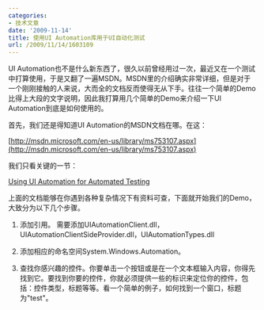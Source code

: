 ```yaml
---
categories:
- 技术文章
date: '2009-11-14'
title: 使用UI Automation库用于UI自动化测试
url: /2009/11/14/1603109
---
```



UI Automation也不是什么新东西了，很久以前曾经用过一次，最近又在一个测试中打算使用，于是又翻了一遍MSDN。MSDN里的介绍确实非常详细，但是对于一个刚刚接触的人来说，大而全的文档反而使得无从下手。往往一个简单的Demo比得上大段的文字说明，因此我打算用几个简单的Demo来介绍一下UI Automation到底是如何使用的。

首先，我们还是得知道UI Automation的MSDN文档在哪。在这：
  
[http://msdn.microsoft.com/en-us/library/ms753107.aspx](http://msdn.microsoft.com/en-us/library/ms753107.aspx)

我们只看关键的一节：
  
[Using UI Automation for Automated Testing](http://msdn.microsoft.com/en-us/library/aa348551.aspx)

上面的文档能够在你遇到各种复杂情况下有资料可查，下面就开始我们的Demo，大致分为以下几个步骤。

1. 添加引用。 需要添加UIAutomationClient.dll，UIAutomationClientSideProvider.dll，UIAutomationTypes.dll

2. 添加相应的命名空间System.Windows.Automation。

3. 查找你感兴趣的控件。你要单击一个按钮或是在一个文本框输入内容，你得先找到它。要找到你要的控件，你就必须提供一些的标识来定位你的控件，包括：控件类型，标题等等。看一个简单的例子，如何找到一个窗口，标题为"test"。

<div class="cnblogs_code"><!--

Code highlighting produced by Actipro CodeHighlighter (freeware)

http://www.CodeHighlighter.com/

--><span style="color: #000000;">var&nbsp;desktop&nbsp;</span><span style="color: #000000;">=</span><span style="color: #000000;">&nbsp;AutomationElement.RootElement;&nbsp;</span><span style="color: #008000;">//</span><span style="color: #008000;">&nbsp;先找到根元素，可以认为是桌面</span><span style="color: #008000;">

</span><span style="color: #000000;">var&nbsp;condition&nbsp;</span><span style="color: #000000;">=</span><span style="color: #000000;">&nbsp;</span><span style="color: #0000ff;">new</span><span style="color: #000000;">&nbsp;PropertyCondition(AutomationElement.NameProperty,&nbsp;</span><span style="color: #800000;">"</span><span style="color: #800000;">test</span><span style="color: #800000;">"</span><span style="color: #000000;">);&nbsp;</span><span style="color: #008000;">//</span><span style="color: #008000;">&nbsp;定义我们的查找条件，名字是test</span><span style="color: #008000;">

</span><span style="color: #000000;">var&nbsp;window&nbsp;</span><span style="color: #000000;">=</span><span style="color: #000000;">&nbsp;desktop.FindFirst(TreeScope.Children,&nbsp;condition);&nbsp;</span><span style="color: #008000;">//</span><span style="color: #008000;">&nbsp;在桌面的子控件中查找第一个符合条件的窗体。</span></div>

UI Automation有一个配套的工具，用于查看控件的属性和事件，就是UI Spy，单个文件，绿色版，非常好用。

上面的PropertyCondtion是单个的属性条件，如果需要设置多个条件，可以使用AndContion对象。比如，我们在上面的window窗口中其中一个按钮，标题是"ok"：

<div class="cnblogs_code"><!--

Code highlighting produced by Actipro CodeHighlighter (freeware)

http://www.CodeHighlighter.com/

--><span style="color: #000000;">var&nbsp;btnCondition&nbsp;</span><span style="color: #000000;">=</span><span style="color: #000000;">&nbsp;</span><span style="color: #0000ff;">new</span><span style="color: #000000;">&nbsp;AndCondition(

&nbsp;&nbsp;&nbsp;&nbsp;&nbsp;&nbsp;&nbsp;&nbsp;&nbsp;&nbsp;&nbsp;&nbsp;&nbsp;&nbsp;&nbsp;&nbsp;</span><span style="color: #0000ff;">new</span><span style="color: #000000;">&nbsp;PropertyCondition(AutomationElement.ControlTypeProperty,&nbsp;ControlType.Button),

&nbsp;&nbsp;&nbsp;&nbsp;&nbsp;&nbsp;&nbsp;&nbsp;&nbsp;&nbsp;&nbsp;&nbsp;&nbsp;&nbsp;&nbsp;&nbsp;</span><span style="color: #0000ff;">new</span><span style="color: #000000;">&nbsp;PropertyCondition(AutomationElement.NameProperty,&nbsp;</span><span style="color: #800000;">"</span><span style="color: #800000;">ok</span><span style="color: #800000;">"</span><span style="color: #000000;">));</span></div>

我们最常用的几个属性就是AutomationID，ControlType，NameProperty了，这几个属性都可以在UI Spy里查到。

4. 如何触发控件的事件。比如，按钮的点击事件，窗口的拖动事件等等。好是来个简单的例子，也是最最常用的例子，按钮的点击：

<div class="cnblogs_code"><!--

Code highlighting produced by Actipro CodeHighlighter (freeware)

http://www.CodeHighlighter.com/

--><span style="color: #000000;">var&nbsp;button&nbsp;</span><span style="color: #000000;">=</span><span style="color: #000000;">&nbsp;window.FindFirst(TreeScope.Children,&nbsp;btnCondition);

var&nbsp;clickPattern&nbsp;</span><span style="color: #000000;">=</span><span style="color: #000000;">&nbsp;(InvokePattern)button.GetCurrentPattern(InvokePattern.Pattern);

clickPattern.Invoke();</span></div>

我们怎么知道一个控件有哪些Pattern呢，还是看UI Spy。在左边的树目录中右键需要查看的控件，选中&#8220;Control Patterns&#8221;就可以查看有哪些Pattern，并且可以进行测试。下面这个地址可以查看一共有哪些Control Pattern，需要用到的时候查一下就知道了：
  
[UI Automation Control Patterns Overview](http://msdn.microsoft.com/en-us/library/ms752362.aspx)&nbsp; 

总结：

可以看出，我上面的例子一共也没多少行，就把UI Automation的基本用法介绍了一遍，这些东西也是最最常使用到的，通常的情况也都能应付过去。如果需要更加深入的内容，就得自己去详细查看MSDN的文档了。

同时，也许你也会发现，这套库用起来比较烦琐，就是简单的查找一个控件也要花费我们不少功夫。所以，我们可以在这套库的基础上去做自己的扩展，编写出一套适合自己的UI自动化库。一个最常见的例子就是做一个安装程序的自动化，我们需要去点击上面的下一步按钮，按钮点击后会进行安装操作，这时候按钮是灰色的，安装完成后，按钮恢复可用状态，然后点击完成。因为需要等待完成按钮出现，在自动化实现过程中我们可以实现一个等待控件的通用函数：

<div class="cnblogs_code"><!--

Code highlighting produced by Actipro CodeHighlighter (freeware)

http://www.CodeHighlighter.com/

--><span style="color: #0000ff;">static</span><span style="color: #000000;">&nbsp;AutomationElement&nbsp;WaitForElement(AutomationElement&nbsp;parent,&nbsp;Condition&nbsp;condition,&nbsp;</span><span style="color: #0000ff;">int</span><span style="color: #000000;">&nbsp;milisecondTimeout)

{

&nbsp;&nbsp;&nbsp;&nbsp;var&nbsp;waitTime&nbsp;</span><span style="color: #000000;">=</span><span style="color: #000000;">&nbsp;</span><span style="color: #800080;">0</span><span style="color: #000000;">;

&nbsp;&nbsp;&nbsp;&nbsp;var&nbsp;element&nbsp;</span><span style="color: #000000;">=</span><span style="color: #000000;">&nbsp;parent.FindFirst(TreeScope.Children,&nbsp;condition);

&nbsp;&nbsp;&nbsp;&nbsp;</span><span style="color: #0000ff;">while</span><span style="color: #000000;">&nbsp;(element&nbsp;</span><span style="color: #000000;">==</span><span style="color: #000000;">&nbsp;</span><span style="color: #0000ff;">null</span><span style="color: #000000;">)

&nbsp;&nbsp;&nbsp;&nbsp;{

&nbsp;&nbsp;&nbsp;&nbsp;&nbsp;&nbsp;&nbsp;&nbsp;</span><span style="color: #0000ff;">if</span><span style="color: #000000;">&nbsp;(waitTime&nbsp;</span><span style="color: #000000;">&gt;=</span><span style="color: #000000;">&nbsp;milisecondTimeout)

&nbsp;&nbsp;&nbsp;&nbsp;&nbsp;&nbsp;&nbsp;&nbsp;{

&nbsp;&nbsp;&nbsp;&nbsp;&nbsp;&nbsp;&nbsp;&nbsp;&nbsp;&nbsp;&nbsp;&nbsp;</span><span style="color: #0000ff;">break</span><span style="color: #000000;">;

&nbsp;&nbsp;&nbsp;&nbsp;&nbsp;&nbsp;&nbsp;&nbsp;}

&nbsp;&nbsp;&nbsp;&nbsp;&nbsp;&nbsp;&nbsp;&nbsp;Thread.Sleep(</span><span style="color: #800080;">500</span><span style="color: #000000;">);

&nbsp;&nbsp;&nbsp;&nbsp;&nbsp;&nbsp;&nbsp;&nbsp;waitTime&nbsp;</span><span style="color: #000000;">+=</span><span style="color: #000000;">&nbsp;</span><span style="color: #800080;">500</span><span style="color: #000000;">;

&nbsp;&nbsp;&nbsp;&nbsp;&nbsp;&nbsp;&nbsp;&nbsp;element&nbsp;</span><span style="color: #000000;">=</span><span style="color: #000000;">&nbsp;parent.FindFirst(TreeScope.Children,&nbsp;condition);

&nbsp;&nbsp;&nbsp;&nbsp;}

&nbsp;&nbsp;&nbsp;&nbsp;</span><span style="color: #0000ff;">return</span><span style="color: #000000;">&nbsp;element;

}</span></div>

往往我们使用控件的Name属性来标识，因此，我们可以再一步封装一下：

<div class="cnblogs_code"><!--

Code highlighting produced by Actipro CodeHighlighter (freeware)

http://www.CodeHighlighter.com/

--><span style="color: #0000ff;">static</span><span style="color: #000000;">&nbsp;AutomationElement&nbsp;WaitForElement(</span><span style="color: #0000ff;">int</span><span style="color: #000000;">&nbsp;milisecondTimeout,&nbsp;</span><span style="color: #0000ff;">params</span><span style="color: #000000;">&nbsp;</span><span style="color: #0000ff;">string</span><span style="color: #000000;">[]&nbsp;controlTexts)

{

&nbsp;&nbsp;&nbsp;&nbsp;var&nbsp;waitTime&nbsp;</span><span style="color: #000000;">=</span><span style="color: #000000;">&nbsp;</span><span style="color: #800080;">0</span><span style="color: #000000;">;

&nbsp;&nbsp;&nbsp;&nbsp;AutomationElement&nbsp;child&nbsp;</span><span style="color: #000000;">=</span><span style="color: #000000;">&nbsp;</span><span style="color: #0000ff;">null</span><span style="color: #000000;">;

&nbsp;&nbsp;&nbsp;&nbsp;</span><span style="color: #0000ff;">while</span><span style="color: #000000;">&nbsp;(</span><span style="color: #0000ff;">true</span><span style="color: #000000;">)

&nbsp;&nbsp;&nbsp;&nbsp;{

&nbsp;&nbsp;&nbsp;&nbsp;&nbsp;&nbsp;&nbsp;&nbsp;var&nbsp;parent&nbsp;</span><span style="color: #000000;">=</span><span style="color: #000000;">&nbsp;AutomationElement.RootElement;

&nbsp;&nbsp;&nbsp;&nbsp;&nbsp;&nbsp;&nbsp;&nbsp;var&nbsp;founded&nbsp;</span><span style="color: #000000;">=</span><span style="color: #000000;">&nbsp;</span><span style="color: #0000ff;">true</span><span style="color: #000000;">;

&nbsp;&nbsp;&nbsp;&nbsp;&nbsp;&nbsp;&nbsp;&nbsp;</span><span style="color: #0000ff;">foreach</span><span style="color: #000000;">&nbsp;(var&nbsp;text&nbsp;</span><span style="color: #0000ff;">in</span><span style="color: #000000;">&nbsp;controlTexts)

&nbsp;&nbsp;&nbsp;&nbsp;&nbsp;&nbsp;&nbsp;&nbsp;{

&nbsp;&nbsp;&nbsp;&nbsp;&nbsp;&nbsp;&nbsp;&nbsp;&nbsp;&nbsp;&nbsp;&nbsp;child&nbsp;</span><span style="color: #000000;">=</span><span style="color: #000000;">&nbsp;WaitForElement(parent,&nbsp;text,&nbsp;</span><span style="color: #800080;">10</span><span style="color: #000000;">);

&nbsp;&nbsp;&nbsp;&nbsp;&nbsp;&nbsp;&nbsp;&nbsp;&nbsp;&nbsp;&nbsp;&nbsp;</span><span style="color: #0000ff;">if</span><span style="color: #000000;">&nbsp;(child&nbsp;</span><span style="color: #000000;">==</span><span style="color: #000000;">&nbsp;</span><span style="color: #0000ff;">null</span><span style="color: #000000;">)

&nbsp;&nbsp;&nbsp;&nbsp;&nbsp;&nbsp;&nbsp;&nbsp;&nbsp;&nbsp;&nbsp;&nbsp;{

&nbsp;&nbsp;&nbsp;&nbsp;&nbsp;&nbsp;&nbsp;&nbsp;&nbsp;&nbsp;&nbsp;&nbsp;&nbsp;&nbsp;&nbsp;&nbsp;founded&nbsp;</span><span style="color: #000000;">=</span><span style="color: #000000;">&nbsp;</span><span style="color: #0000ff;">false</span><span style="color: #000000;">;

&nbsp;&nbsp;&nbsp;&nbsp;&nbsp;&nbsp;&nbsp;&nbsp;&nbsp;&nbsp;&nbsp;&nbsp;&nbsp;&nbsp;&nbsp;&nbsp;</span><span style="color: #0000ff;">break</span><span style="color: #000000;">;

&nbsp;&nbsp;&nbsp;&nbsp;&nbsp;&nbsp;&nbsp;&nbsp;&nbsp;&nbsp;&nbsp;&nbsp;}

&nbsp;&nbsp;&nbsp;&nbsp;&nbsp;&nbsp;&nbsp;&nbsp;&nbsp;&nbsp;&nbsp;&nbsp;parent&nbsp;</span><span style="color: #000000;">=</span><span style="color: #000000;">&nbsp;child;

&nbsp;&nbsp;&nbsp;&nbsp;&nbsp;&nbsp;&nbsp;&nbsp;}

&nbsp;&nbsp;&nbsp;&nbsp;&nbsp;&nbsp;&nbsp;&nbsp;</span><span style="color: #0000ff;">if</span><span style="color: #000000;">&nbsp;(founded)

&nbsp;&nbsp;&nbsp;&nbsp;&nbsp;&nbsp;&nbsp;&nbsp;{

&nbsp;&nbsp;&nbsp;&nbsp;&nbsp;&nbsp;&nbsp;&nbsp;&nbsp;&nbsp;&nbsp;&nbsp;</span><span style="color: #0000ff;">break</span><span style="color: #000000;">;

&nbsp;&nbsp;&nbsp;&nbsp;&nbsp;&nbsp;&nbsp;&nbsp;}

&nbsp;&nbsp;&nbsp;&nbsp;&nbsp;&nbsp;&nbsp;&nbsp;</span><span style="color: #0000ff;">if</span><span style="color: #000000;">&nbsp;(waitTime&nbsp;</span><span style="color: #000000;">&gt;=</span><span style="color: #000000;">&nbsp;milisecondTimeout)

&nbsp;&nbsp;&nbsp;&nbsp;&nbsp;&nbsp;&nbsp;&nbsp;{

&nbsp;&nbsp;&nbsp;&nbsp;&nbsp;&nbsp;&nbsp;&nbsp;&nbsp;&nbsp;&nbsp;&nbsp;child&nbsp;</span><span style="color: #000000;">=</span><span style="color: #000000;">&nbsp;</span><span style="color: #0000ff;">null</span><span style="color: #000000;">;

&nbsp;&nbsp;&nbsp;&nbsp;&nbsp;&nbsp;&nbsp;&nbsp;&nbsp;&nbsp;&nbsp;&nbsp;</span><span style="color: #0000ff;">break</span><span style="color: #000000;">;

&nbsp;&nbsp;&nbsp;&nbsp;&nbsp;&nbsp;&nbsp;&nbsp;}

&nbsp;&nbsp;&nbsp;&nbsp;&nbsp;&nbsp;&nbsp;&nbsp;Thread.Sleep(</span><span style="color: #800080;">500</span><span style="color: #000000;">);

&nbsp;&nbsp;&nbsp;&nbsp;&nbsp;&nbsp;&nbsp;&nbsp;waitTime&nbsp;</span><span style="color: #000000;">+=</span><span style="color: #000000;">&nbsp;</span><span style="color: #800080;">500</span><span style="color: #000000;">;

&nbsp;&nbsp;&nbsp;&nbsp;}

&nbsp;&nbsp;&nbsp;&nbsp;

&nbsp;&nbsp;&nbsp;&nbsp;</span><span style="color: #0000ff;">return</span><span style="color: #000000;">&nbsp;child;

}</span></div>

&nbsp;因此，我就可以这样来等待一个控件的出现：

<div class="cnblogs_code"><!--

Code highlighting produced by Actipro CodeHighlighter (freeware)

http://www.CodeHighlighter.com/

--><span style="color: #000000;">var&nbsp;btn&nbsp;</span><span style="color: #000000;">=</span><span style="color: #000000;">&nbsp;WaitForElement(</span><span style="color: #800080;">5000</span><span style="color: #000000;">,&nbsp;</span><span style="color: #800000;">"</span><span style="color: #800000;">安装向导</span><span style="color: #800000;">"</span><span style="color: #000000;">,&nbsp;</span><span style="color: #800000;">"</span><span style="color: #800000;">完成</span><span style="color: #800000;">"</span><span style="color: #000000;">);</span></div>

甚至可以把按钮的点击也封装，封装成下面的方式调用，就像在AutoIt脚本里一样简单：
<div class="cnblogs_code"><!--

Code highlighting produced by Actipro CodeHighlighter (freeware)
http://www.CodeHighlighter.com/

--><span style="color: #000000;">Click(</span><span style="color: #800000;">"</span><span style="color: #800000;">安装向导</span><span style="color: #800000;">"</span><span style="color: #000000;">,&nbsp;</span><span style="color: #800000;">"</span><span style="color: #800000;">完成</span><span style="color: #800000;">"</span><span style="color: #000000;">);</span></div>

最后，其实我想说的是，在codeplex上，有一个开源项目White，对UI Automation进行了一些易用性上的封装，非常值得我们去学习和参考，甚至直接拿来使用。下一篇我们将继续学习White测试框架，敬请关注。 